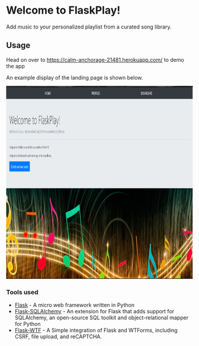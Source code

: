# Welcome to FlaskPlay!
Add music to your personalized playlist from a curated song library.

## Usage
Head on over to https://calm-anchorage-21481.herokuapp.com/ to demo the app

An example display of the landing page is shown below.

<p align="center">
  <img width="1050" height="520" src="https://github.com/Viranchi299/FlaskPlay/blob/main/FlaskPlayLandingPage.PNG?raw=true">
</p>

### Tools used

* [Flask](https://flask.palletsprojects.com/en/2.0.x/) - A micro web framework written in Python
* [Flask-SQLAlchemy](https://flask-sqlalchemy.palletsprojects.com/en/2.x/) - An extension for Flask that adds support for SQLAlchemy, an open-source SQL toolkit and object-relational mapper for Python
* [Flask-WTF](https://flask-wtf.readthedocs.io/en/0.15.x/) - A Simple integration of Flask and WTForms, including CSRF, file upload, and reCAPTCHA.
